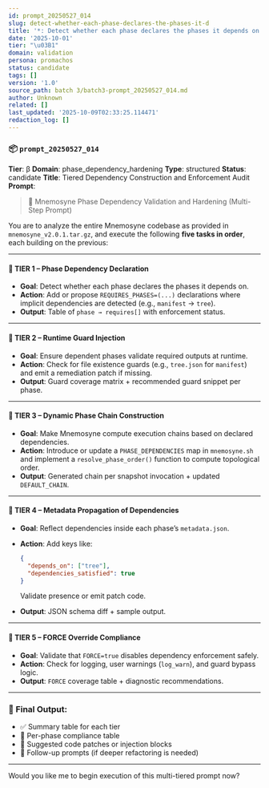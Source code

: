 ```yaml
---
id: prompt_20250527_014
slug: detect-whether-each-phase-declares-the-phases-it-d
title: '*: Detect whether each phase declares the phases it depends on.'
date: '2025-10-01'
tier: "\u03B1"
domain: validation
persona: promachos
status: candidate
tags: []
version: '1.0'
source_path: batch 3/batch3-prompt_20250527_014.md
author: Unknown
related: []
last_updated: '2025-10-09T02:33:25.114471'
redaction_log: []
---
```


### 📦 `prompt_20250527_014`

**Tier**: β
**Domain**: phase\_dependency\_hardening
**Type**: structured
**Status**: candidate
**Title**: Tiered Dependency Construction and Enforcement Audit
**Prompt**:

> 🧩 Mnemosyne Phase Dependency Validation and Hardening (Multi-Step Prompt)

You are to analyze the entire Mnemosyne codebase as provided in `mnemosyne_v2.0.1.tar.gz`, and execute the following **five tasks in order**, each building on the previous:

---

#### 🧱 TIER 1 – Phase Dependency Declaration

* **Goal**: Detect whether each phase declares the phases it depends on.
* **Action**: Add or propose `REQUIRES_PHASES=(...)` declarations where implicit dependencies are detected (e.g., `manifest` → `tree`).
* **Output**: Table of `phase → requires[]` with enforcement status.

---

#### 🧪 TIER 2 – Runtime Guard Injection

* **Goal**: Ensure dependent phases validate required outputs at runtime.
* **Action**: Check for file existence guards (e.g., `tree.json` for `manifest`) and emit a remediation patch if missing.
* **Output**: Guard coverage matrix + recommended guard snippet per phase.

---

#### 🔄 TIER 3 – Dynamic Phase Chain Construction

* **Goal**: Make Mnemosyne compute execution chains based on declared dependencies.
* **Action**: Introduce or update a `PHASE_DEPENDENCIES` map in `mnemosyne.sh` and implement a `resolve_phase_order()` function to compute topological order.
* **Output**: Generated chain per snapshot invocation + updated `DEFAULT_CHAIN`.

---

#### 📜 TIER 4 – Metadata Propagation of Dependencies

* **Goal**: Reflect dependencies inside each phase’s `metadata.json`.
* **Action**: Add keys like:

  ```json
  {
    "depends_on": ["tree"],
    "dependencies_satisfied": true
  }
  ```

  Validate presence or emit patch code.
* **Output**: JSON schema diff + sample output.

---

#### 🛑 TIER 5 – FORCE Override Compliance

* **Goal**: Validate that `FORCE=true` disables dependency enforcement safely.
* **Action**: Check for logging, user warnings (`log_warn`), and guard bypass logic.
* **Output**: `FORCE` coverage table + diagnostic recommendations.

---

### 🧾 Final Output:

* ✅ Summary table for each tier
* 📂 Per-phase compliance table
* 🧩 Suggested code patches or injection blocks
* 🧠 Follow-up prompts (if deeper refactoring is needed)

---

Would you like me to begin execution of this multi-tiered prompt now?

